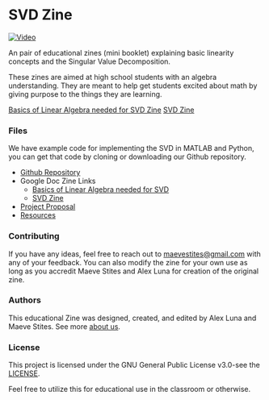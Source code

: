 # SVD Zine

[![Video](images/thumbnail.png)](https://youtu.be/hqhkb70QdTo)

An pair of educational zines (mini booklet) explaining basic linearity concepts and the Singular Value Decomposition.

These zines are aimed at high school students with an algebra understanding. They are meant to help get students excited about math by giving purpose to the things they are learning.

[Basics of Linear Algebra needed for SVD Zine](https://www.mstites.com/Linearity-Zine/images/basics.pdf)
[SVD Zine](https://www.mstites.com/Linearity-Zine/images/svd-zine.pdf)

### Files
We have example code for implementing the SVD in MATLAB and Python, you can get that
code by cloning or downloading our Github repository.
* [Github Repository](https://github.com/mstites/Linearity-Zine)
* Google Doc Zine Links
  * [Basics of Linear Algebra needed for SVD](https://docs.google.com/document/d/1navVaTZNK-ppvdtgwaIFQmDgSO_vroboGFzWJHKjndQ/edit?usp=sharing)
  * [SVD Zine](https://docs.google.com/document/d/1f3B-3JfkpM2tV1ZQEj0xgGliBr8aZgAKX4s3_78mlkg/edit?usp=sharing)
* [Project Proposal](https://www.mstites.com/Linearity-Zine/proposal)
* [Resources](https://www.mstites.com/Linearity-Zine/resources)

### Contributing
If you have any ideas, feel free to reach out to maevestites@gmail.com with any of your feedback. You can also modify the zine for your own use as long as you accredit Maeve Stites and Alex Luna for creation of the original zine.

### Authors
This educational Zine was designed, created, and edited by Alex Luna and Maeve Stites.
See more [about us](https://www.mstites.com/Linearity-Zine/about-us).


### License
This project is licensed under the GNU General Public License v3.0-see the [LICENSE](https://github.com/mstites/Linearity-Zine/blob/master/LICENSE).

Feel free to utilize this for educational use in the classroom or otherwise.
